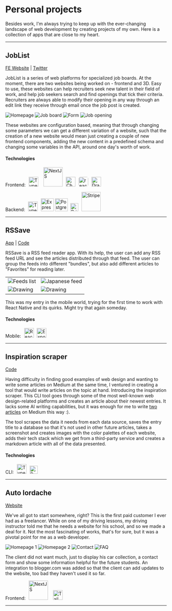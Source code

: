 # Personal projects
Besides work, I'm always trying to keep up with the ever-changing landscape of web development by creating projects of my own. Here is a collection of apps that are close to my heart.

---
## JobList
[FE Website](http://www.fejoblist.com/) | [Twitter](https://twitter.com/fejoblist)

JobList is a series of web platforms for specialized job boards. At the moment, there are two websites being worked on - frontend and 3D. Easy to use, these websites can help recruiters seek new talent in their field of work, and help job seekers search and find openings that tick their criteria. Recruiters are always able to modify their opening in any way through an edit link they receive through email once the job post is created.

<img src="/assets/images/projects/job-list-1.png" title="Homepage" alt="Homepage" />
<img src="/assets/images/projects/job-list-2.png" title="Job board" alt="Job board" />
<img src="/assets/images/projects/job-list-3.png" title="New job post form" alt="Form" />
<img src="/assets/images/projects/job-list-4.png" title="Job opening" alt="Job opening" />

These websites are configuration based, meaning that through changing some parameters we can get a different variation of a website, such that the creation of a new website would mean just creating a couple of new frontend components, adding the new content in a predefined schema and changing some variables in the API, around one day's worth of work.

#### Technologies
Frontend: [<img src="/assets/images/technologies/ts.svg" title="Typescript" alt="Typescript" width="30" style="display:inline-block; margin-left:6px;margin-right:6px;margin-top:0;margin-bottom:0;" />](https://www.typescriptlang.org/) [<img src="/assets/images/technologies/nextjs.svg" title="NextJS" alt="NextJS" width="60" style="display:inline-block; margin-right:6px;margin-left:6px;margin-top:0;margin-bottom:0;" />](https://nextjs.org/) [<img src="/assets/images/technologies/chakra-ui.svg" title="ChakraUI" alt="ChakraUI" width="30" style="display:inline-block; margin-right:6px;margin-top:0;margin-bottom:0;" />](https://chakra-ui.com/) [<img src="/assets/images/technologies/react-hook-form.jpg" title="react-hook-form" alt="react-hook-form" width="30" style="display:inline-block; margin-right:6px;margin-top:0;margin-bottom:0;border-radius:5px;" />](https://react-hook-form.com/) [<img src="/assets/images/technologies/draftjs.svg" title="DraftJS" alt="DraftJS" width="30" style="display:inline-block; margin-right:6px;margin-top:0;margin-bottom:0;" />](https://draftjs.org/)

Backend: [<img src="/assets/images/technologies/ts.svg" title="Typescript" alt="Typescript" width="30" style="display:inline-block; margin-left:6px;margin-right:6px;margin-top:0;margin-bottom:0;" />](https://www.typescriptlang.org/) [<img src="/assets/images/technologies/expressjs.png" title="ExpressJS" alt="ExpressJS" width="40" style="display:inline-block;margin-top:0;margin-bottom:0;" />](https://expressjs.com/) [<img src="/assets/images/technologies/postgresql.svg" title="PostgreSQL" alt="PostgreSQL" width="40" style="display:inline-block; margin-right:4px;margin-top:0;margin-bottom:0;" />](https://www.postgresql.org/) [<img src="/assets/images/technologies/prisma.svg" title="Prisma" alt="Prisma" width="25" style="display:inline-block; margin-right:6px;margin-top:0;margin-bottom:0;" />](https://www.prisma.io/) [<img src="/assets/images/technologies/stripe.svg" title="Stripe" alt="Stripe" width="60" style="display:inline-block; margin-right:6px;margin-top:0;margin-bottom:0;" />](https://stripe.com/)

---
## RSSave
[App](https://play.google.com/store/apps/details?id=com.eugenvolosciuc.rssave) | [Code](https://github.com/EugenVolosciuc/rssave-mobile)

RSSave is a RSS feed reader app. With its help, the user can add any RSS feed URL and see the articles distributed through that feed. The user can group the feeds into different "bundles", but also add different articles to "Favorites" for reading later.

<table>
	<tr>
		<td class="w-full sm:w-36"><img src="/assets/images/projects/rssave-2.webp" alt="Feeds list"/></td>
		<td class="w-full sm:w-36"><img src="/assets/images/projects/rssave-3.webp" alt="Japanese feed"/></td>
	</tr>
	<tr>
		<td class="w-full sm:w-36"><img src="/assets/images/projects/rssave-1.webp" alt="Drawing"/></td>
		<td class="w-full sm:w-36"><img src="/assets/images/projects/rssave-4.webp" alt="Drawing"/></td>
	</tr>
</table>

This was my entry in the mobile world, trying for the first time to work with React Native and its quirks. Might try that again someday.

#### Technologies
Mobile: [<img src="/assets/images/technologies/react.svg" title="React Native" alt="React Native" width="30" style="display:inline-block; margin-left:6px;margin-top:0;margin-bottom:0;" />](https://reactnative.dev/) [<img src="/assets/images/technologies/expo.svg" title="Expo" alt="Expo" width="30" style="display:inline-block; margin-left:6px;margin-top:0;margin-bottom:0;" />](https://expo.dev/)

---
## Inspiration scraper
[Code](https://github.com/EugenVolosciuc/inspiration-scraper)

Having difficulty in finding good examples of web design and wanting to write some articles on Medium at the same time, I ventured in creating a tool that would write articles on the topic at hand. Introducing the inspiration scraper. This CLI tool goes through some of the most well-known web design-related platforms and creates an article about their newest entries. It lacks some AI writing capabilities, but it was enough for me to write [two](https://bootcamp.uxdesign.cc/web-design-inspiration-for-november-2021-17a2fb90bdac) [articles](https://bootcamp.uxdesign.cc/web-design-inspiration-for-december-2021-6c86bf913044) on Medium this way :).

The tool scrapes the data it needs from each data source, saves the entry title to a database so that it's not used in other future articles, takes a screenshot and creates images with the color palettes of each website, adds their tech stack which we get from a third-party service and creates a markdown article with all of the data presented.

#### Technologies
CLI: [<img src="/assets/images/technologies/ts.svg" title="Typescript" alt="Typescript" width="30" style="display:inline-block; margin-left:6px;margin-right:6px;margin-top:0;margin-bottom:0;" />](https://www.typescriptlang.org/) [<img src="/assets/images/technologies/puppeteer.svg" title="DraftJS" alt="DraftJS" width="25" style="display:inline-block; margin-right:6px;margin-top:0;margin-bottom:0;" />](https://pptr.dev/)

---
## Auto Iordache
[Website](https://autoiordache.ro/)

We've all got to start somewhere, right? This is the first paid customer I ever had as a freelancer. While on one of my driving lessons, my driving instructor told me that he needs a website for his school, and so we made a deal for it. Not the most fascinating of works, that's for sure, but it was a pivotal point for me as a web developer.

<img src="/assets/images/projects/auto-iordache-1.png" title="Homepage 1" alt="Homepage 1" />
<img src="/assets/images/projects/auto-iordache-2.png" title="Homepage 2" alt="Homepage 2" />
<img src="/assets/images/projects/auto-iordache-3.png" title="Contact" alt="Contact" />
<img src="/assets/images/projects/auto-iordache-4.png" title="FAQ" alt="FAQ" />

The client did not want much, just to display his car collection, a contact form and show some information helpful for the future students. An integration to blogger.com was added so that the client can add updates to the website, too bad they haven't used it so far.

Frontend: [<img src="/assets/images/technologies/nextjs.svg" title="NextJS" alt="NextJS" width="60" style="display:inline-block; margin-right:6px;margin-left:6px;margin-top:0;margin-bottom:0;" />](https://nextjs.org/) [<img src="/assets/images/technologies/tailwind-css.svg" title="TailwindCSS" alt="TailwindCSS" width="30" style="display:inline-block; margin-right:6px;margin-left:6px;margin-top:0;margin-bottom:0;" />](https://tailwindcss.com/)

---


